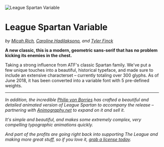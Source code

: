 ![League Spartan Variable](https://github.com/sursly/league-spartan/tree/master/_images/leaguespartan-variable.gif)

League Spartan Variable
=============
_by [Micah Rich](http://micahrich.com), [Caroline Hadilaksono](http://www.hadilaksono.com), and [Tyler Finck](http://www.tylerfinck.com)_

**A new classic, this is a modern, geometric sans-serif that has no problem kicking its enemies in the chest.** 

Taking a strong influence from ATF's classic Spartan family. We've put a few unique touches into a beautiful, historical typeface, and made sure to include an extensive characterset – currently totaling over 300 glyphs. As of June 2018, it has been converted into a variable font with 5 pre-defined weights. 

- - -

_In addition, the incredible [Philip von Borries](http://www.vaubee.com) has crafted a beautiful and detailed animated version of League Spartan to accompany the release – partnering with [Animography.net](http://animography.net/products/league-spartan) to expand on it and sell it._

_It's simple and beautiful, and makes some extremely complex, very compelling typographic animations quickly._

_And part of the profits are going right back into supporting The League and making more great stuff, so if you love it, [grab a license today](http://animography.net/products/league-spartan)._